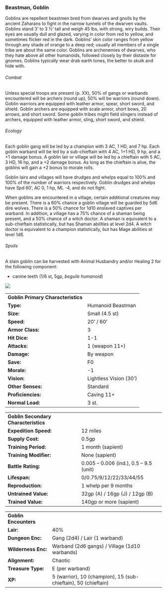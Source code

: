 ### Beastman, Goblin

Goblins are repellent beastmen bred from dwarves and gnolls by the ancient Zaharans to fight in the narrow tunnels of the dwarven vaults. Goblins stand 3’ to 3 ½’ tall and weigh 45 lbs, with strong, wiry builds. Their eyes are usually dull and glazed, varying in color from red to yellow, and sometimes flicker red in the dark. Goblins’ skin color ranges from yellow through any shade of orange to a deep red; usually all members of a single tribe are about the same color. Goblins are archenemies of dwarves, who they hate above all other humanoids, followed closely by their distaste for gnomes. Goblins typically wear drab earth tones, the better to skulk and hide with.

###### Combat

Unless special troops are present (p. XX), 50% of gangs or warbands encountered will be archers (round up), 50% will be warriors (round down). Goblin warriors are equipped with leather armor, spear, short sword, and shield. Goblin archers are equipped with scale armor, short bows, 20 arrows, and short sword. Some goblin tribes might field slingers instead of archers, equipped with leather armor, sling, short sword, and shield.

###### Ecology

Each goblin gang will be led by a champion with 3 AC, 1 HD, and 7 hp. Each goblin warband will be led by a sub-chieftain with 4 AC, 1+1 HD, 9 hp, and a +1 damage bonus. A goblin lair or village will be led by a chieftain with 5 AC, 3 HD, 16 hp, and a +2 damage bonus. As long as the chieftain is alive, the goblins will gain a +2 bonus to morale rolls.

Goblin lairs and villages will have drudges and whelps equal to 100% and 100% of the number of warriors respectively. Goblin drudges and whelps have Spd 60’, AC 0, 1 hp, ML -4, and do not fight.

When goblins are encountered in a village, certain additional creatures may be present. There is a 60% chance a goblin village will be guarded by 5d6 dire wolves. There is a 50% chance for 1d10 enslaved captives per warband. In addition, a village has a 75% chance of a shaman being present, and a 50% chance of a witch doctor. A shaman is equivalent to a sub-chieftain statistically, but has Shaman abilities at level 2d4. A witch doctor is equivalent to a champion statistically, but has Mage abilities at level 1d6.

###### Spoils

A slain goblin can be harvested with Animal Husbandry and/or Healing 2 for the following component:

* canine teeth (1/6 st, 5gp, *beguile humanoid*)

![](data:image/png;base64...)

|  |  |
| --- | --- |
| **Goblin Primary Characteristics** | |
| **Type:** | Humanoid Beastman |
| **Size:** | Small (4.5 st) |
| **Speed:** | 20’ / 60’ |
| **Armor Class:** | 3 |
| **Hit Dice:** | 1-1 |
| **Attacks:** | 1 (weapon 11+) |
| **Damage:** | By weapon |
| **Save:** | F0 |
| **Morale:** | -1 |
| **Vision:** | Lightless Vision (30’) |
| **Other Senses:** | Standard |
| **Proficiencies:** | Caving 11+ |
| **Normal Load:** | 3 st. |

|  |  |
| --- | --- |
| **Goblin Secondary Characteristics** | |
| **Expedition Speed:** | 12 miles |
| **Supply Cost:** | 0.5gp |
| **Training Period:** | 1 month (sapient) |
| **Training Modifier:** | None (sapient) |
| **Battle Rating:** | 0.005 – 0.006 (ind.), 0.5 – 9.5 (unit) |
| **Lifespan:** | 0/0.75/9/12/22/33/44/55 |
| **Reproduction:** | 1 whelp per 9 months |
| **Untrained Value:** | 32gp (A) / 16gp (J) / 12gp (B) |
| **Trained Value:** | 140gp or more (sapient) |

|  |  |
| --- | --- |
| **Goblin Encounters** | |
| **Lair:** | 40% |
| **Dungeon Enc:** | Gang (2d4) / Lair (1 warband) |
| **Wilderness Enc:** | Warband (2d6 gangs) /  Village (1d10 warbands) |
| **Alignment:** | Chaotic |
| **Treasure Type:** | E (per warband) |
| **XP:** | 5 (warrior), 10 (champion), 15 (sub-chieftain), 50 (chieftain) |
